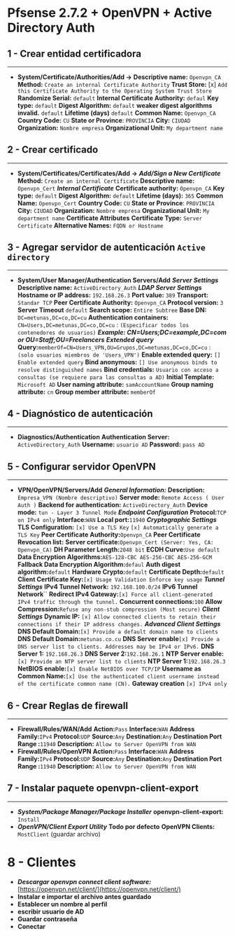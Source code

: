 # Pfsense 2.7.2 + OpenVPN + Active Directory Auth
## 1 - Crear entidad certificadora
---
+ **System/Certificate/Authorities/Add ->**
**Descriptive name:** ``Openvpn_CA``
**Method:** ``Create an internal Certificate Authority``
**Trust Store:**  [x] ``Add this Certificate Authority to the Operating System Trust Store``
**Randomize Serial:** `default`
**Internal Certificate Authority:** `defaul`
**Key type:** `default`
**Digest Algorithm:** `default`
**weaker digest algorithms invalid.** `default`
**Lifetime (days)** `default`
**Common Name:** `Openvpn_CA`
**Country Code:** `CU`
**State or Province**: `PROVINCIA`
**City:** `CIUDAD`
**Organization:** `Nombre empresa`
**Organizational Unit:** `My department name`
## 2 - Crear certificado
---
+ **System/Certificates/Certificates/Add ->**
***Add/Sign a New Certificate***
**Method:** `Create an internal Certificate`
**Descriptive name:** `Openvpn_Cert`
***Internal Certificate***
**Certificate authority:** `Openvpn_CA`
**Key type:** `default`
**Digest Algorithm:** `default`
**Lifetime (days):** `365`
**Common Name:** `Openvpn_Cert`
**Country Code:** `CU`
**State or Province**: `PROVINCIA`
**City:** `CIUDAD`
**Organization:** `Nombre empresa`
**Organizational Unit:** `My department name`
**Certificate Attributes**
**Certificate Type:** `Server Certificate`
**Alternative Names:** `FQDN or Hostname`
## 3 - Agregar servidor de autenticación `Active directory`
---
+ **System/User Manager/Authentication Servers/Add**
***Server Settings***
**Descriptive name:** `ActiveDirectory_Auth`
***LDAP Server Settings***
**Hostname or IP address:** `192.168.26.3`
**Port value:** `389`
**Transport:** `Standar TCP`
**Peer Certificate Authority:** `Openvpn_CA`
**Protocol version:** `3`
**Server Timeout** `default`
**Search scope:** `Entire Subtree`
**Base DN:** `DC=metunas,DC=co,DC=cu`
**Authentication containers:** `CN=Users,DC=metunas,DC=co,DC=cu` : `(Especificar todos los contenedores de usuarios)`
***Example: CN=Users;DC=example,DC=com or OU=Staff;OU=Freelancers***
***Extended query***
**Query:**`memberOf=CN=Users_VPN,OU=Grupos,DC=metunas,DC=co,DC=cu` : `(solo usuarios miembros de 'Users_VPN')`
**Enable extended query:** `[] Enable extended query`
**Bind anonymous:** `[] Use anonymous binds to resolve distinguished names`
**Bind credentials:** `Usuario con acceso a consultas (se requiere para las consultas a AD)`
**Initial Template:** `Microsoft AD`
**User naming attribute:** `samAccountName`
**Group naming attribute:** `cn`
**Group member attribute:** `memberOf`
## 4 - Diagnóstico de autenticación
---
+ **Diagnostics/Authentication**
**Authentication Server:** ` ActiveDirectory_Auth`
**Username:** `usuario AD`
**Password:** `pass AD`
## 5 - Configurar servidor OpenVPN ##
---
+ **VPN/OpenVPN/Servers/Add**
***General Information:***
**Description:** `Empresa_VPN (Nombre descriptivo)`
**Server mode:** `Remote Access ( User Auth )`
**Backend for authentication:** `ActiveDirectory_Auth`
**Device mode:** `tun - Layer 3 Tunnel Mode`
***Endpoint Configuration***
**Protocol:**`TCP on IPv4 only`
**Interface:**`WAN`
**Local port:**`11940`
***Cryptographic Settings***
**TLS Configuration:** `[x] Use a TLS Key` `[x] Automatically generate a TLS Key`
**Peer Certificate Authority:**`Openvpn_CA`
**Peer Certificate Revocation list:**
**Server certificate:**`Openvpn_Cert (Server: Yes, CA: Openvpn_CA)`
**DH Parameter Length:**`2048 bit`
**ECDH Curve:**`Use default`
**Data Encryption Algorithms:**`AES-128-CBC AES-256-CBC AES-256-GCM`
**Fallback Data Encryption Algorithm:**`defaul`
**Auth digest algorithm:**`default`
**Hardware Crypto:**`default`
**Certificate Depth:**`default`
**Client Certificate Key:**`[x] Usage Validation Enforce key usage`
***Tunnel Settings***
**IPv4 Tunnel Network:** `192.168.100.0/24`
**IPv6 Tunnel Network**``
**Redirect IPv4 Gateway:**`[x] Force all client-generated IPv4 traffic through the tunnel.`
**Concurrent connections:**`100`
**Allow Compression:**`Refuse any non-stub compression (Most secure)`
***Client Settings***
**Dynamic IP:** `[x] Allow connected clients to retain their connections if their IP address changes.`
***Advanced Client Settings***
**DNS Default Domain:**`[x] Provide a default domain name to clients`
**DNS Default Domain:**`metunas.co.cu`
**DNS Server enable**`[x] Provide a DNS server list to clients. Addresses may be IPv4 or IPv6.`
**DNS Server 1:** `192.168.26.3`
**DNS Server 2:**`192.168.26.1`
**NTP Server enable:**`[x] Provide an NTP server list to clients`
**NTP Server 1:**`192.168.26.3`
**NetBIOS enable:**`[x] Enable NetBIOS over TCP/IP`
**Username as Common Name:**`[x] Use the authenticated client username instead of the certificate common name (CN).`
 **Gateway creation** `[x] IPv4 only`
## 6 - Crear Reglas de firewall
---
+ **Firewall/Rules/WAN/Add**
**Action:**`Pass`
**Interface:**`WAN`
**Address Family:**`IPv4`
**Protocol:**`UDP`
**Source:**`Any`
**Destination:**`Any`
**Destination Port Range :**`11940`
**Description:** `Allow to Server OpenVPN from WAN`
+ **Firewall/Rules/OpenVPN**
**Action:**`Pass`
**Interface:**`WAN`
**Address Family:**`IPv4`
**Protocol:**`UDP`
**Source:**`Any`
**Destination:**`Any`
**Destination Port Range :**`11940`
**Description:** `Allow to Server OpenVPN from WAN`
## 7 - Instalar paquete openvpn-client-export ##
---
+ ***System/Package Manager/Package Installer***
**openvpn-client-export:** `Install`
+ ***OpenVPN/Client Export Utility***
**Todo por defecto**
**OpenVPN Clients:** `MostClient` (guardar archivo)
# 8 - Clientes
+ ***Descargar openvpn connect client software:*** [https://openvpn.net/client/](https://openvpn.net/client/)
+ **Instalar e importar el archivo antes guardado**
+ **Establecer un nombre al perfil**
+ **escribir usuario de AD**
+ **Guardar contraseña**
+ **Conectar**


